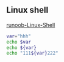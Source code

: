 ## Linux shell

[runoob-Linux-Shell](https://www.runoob.com/linux/linux-shell-variable.html)

```bash
var="hhh"
echo $var
echo ${var}
echo "111${var}222"
```


